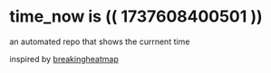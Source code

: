 # time_now is (( 1737608400501 ))

an automated repo that shows the currnent time

inspired by [breakingheatmap](https://github.com/breakingheatmap/breakingheatmap)